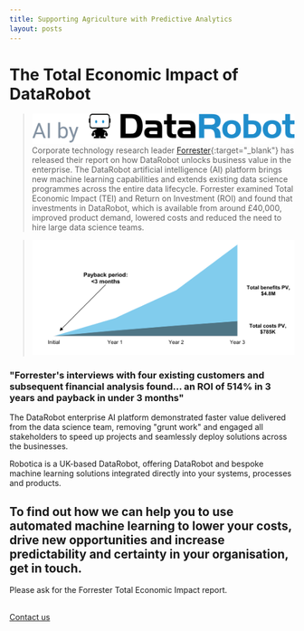 ```yaml
---
title: Supporting Agriculture with Predictive Analytics
layout: posts
---
```


# The Total Economic Impact of DataRobot
>![DataRobot Logo](/images/DataRobot_AI_by-Horizontal-Black-Color.png)
Corporate technology research leader [Forrester](https://go.forrester.com/){:target="_blank"}  has released their report on how DataRobot unlocks business value in the enterprise.  The DataRobot artificial intelligence (AI) platform brings new machine learning capabilities and extends existing data science programmes across the entire data lifecycle.  Forrester examined Total Economic Impact (TEI) and Return on Investment (ROI) and found that investments in DataRobot, which is available from around £40,000, improved product demand, lowered costs and reduced the need to hire large data science teams.  

>![Payback in 3 months](/images/forrester-datarobot-impace.png)

### "Forrester's interviews with four existing customers and subsequent financial analysis found... an ROI of 514% in 3 years and payback in under 3 months"

The DataRobot enterprise AI platform demonstrated faster value delivered from the data science team, removing "grunt work" and engaged all stakeholders to speed up projects and seamlessly deploy solutions across the businesses.  

Robotica is a UK-based DataRobot, offering DataRobot and bespoke machine learning solutions integrated directly into your systems, processes and products.

## To find out how we can help you to use automated machine learning to lower your costs, drive new opportunities and increase predictability and certainty in your organisation, get in touch.

Please ask for the Forrester Total Economic Impact report.

<br />
<a href = '/contact' class = 'button'>Contact us</a>
<br />
